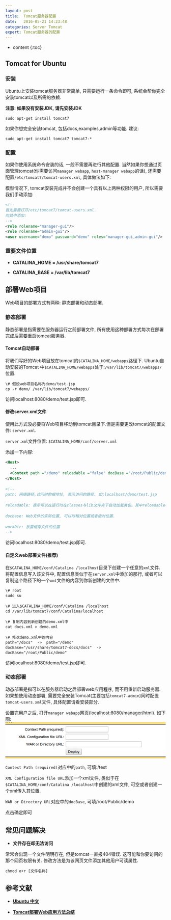 ```yaml
---
layout: post
title:  Tomcat服务器配置
date:   2016-05-21 14:23:48
categories: Server Tomcat
expert: Tomcat服务器的配置
---
```


* content
{:toc}

## Tomcat for Ubuntu

### 安装

Ubuntu上安装tomcat服务器非常简单, 只需要运行一条命令即可, 系统会帮你完全安装tomcat以及所需的依赖. 

**注意: 如果没有安装JDK, 请先安装JDK**

``` shell
sudo apt-get install tomcat7
```

如果你想完全安装tomcat, 包括docs,examples,admin等功能. 建议:

``` shell
sudo apt-get install tomcat7 tomcat7-*
```

### 配置

如果你使用系统命令安装的话, 一般不需要再进行其他配置. 当然如果你想通过页面管理tomcat(你需要访问`manager webapp`, `host-manager webapp`的话), 还需要配置`/etc/tomcat7/tomcat-users.xml`, 具体做法如下:

模型情况下, tomcat安装完成并不会创建一个具有以上两种权限的用户, 所以需要我们手动添加:

``` xml
<!--
首先需要打开/etc/tomcat7/tomcat-users.xml.
向其中添加:
-->
<role rolename="manager-gui"/>
<role rolename="admin-gui"/>
<user username="demo" password="demo" roles="manager-gui,admin-gui"/>
```

### 重要文件位置

* **CATALINA_HOME = /usr/share/tomcat7**

* **CATALINA_BASE = /var/lib/tomcat7**

## 部署Web项目

Web项目的部署方式有两种: 静态部署和动态部署.

### 静态部署

静态部署是指需要在服务器运行之前部署文件, 所有使用这种部署方式每次在部署完成后需要重启tomcat服务器.

#### Tomcat自动部署

将我们写好的Web项目放在tomcat的`$CATALINA_HOME/webapps`路径下. Ubuntu自动安装的Tomcat 中`$CATALINA_HOME/webapps`处于:`/var/lib/tomcat7/webapps/`位置.

``` shell
\# 假设web项目名称为demo/test.jsp
cp -r demo/ /var/lib/tomcat7/webapps/
```

访问localhost:8080/demo/test.jsp即可.

#### 修改server.xml文件

使用此方式没必要将Web项目移动到tomcat目录下.但是需要更改tomcat的配置文件: `server.xml`.

`server.xml`文件位置: `$CATALINA_HOME/conf/server.xml`

添加一下内容: 

``` xml
<Host>
  ...
  <Context path ="/demo" reloadable ="false" docBase ="/root/Public/demo" workDir ="/tmp/demo"  />
</Host>

<!--
path: 网络路径,访问时的根地址, 表示访问的路径. 如:localhost/demo/test.jsp

reloadable: 表示可以在运行时在classes与lib文件夹下自动加载类包。其中reloadable="false"表示当应用程序 中的内容发生更改之后服务器不会自动加载，这个属性在开发阶段通常都设为true，方便开发，在发布阶段应该设置为false，提高应用程序的访问速度。

docbase: Web文件的实际位置, 可以时相对位置或者绝对位置.

workDir: 放置缓存文件的位置
-->
```

访问localhost:8080/demo/test.jsp即可.

#### 自定义web部署文件(推荐)

在`$CATALINA_HOME/conf/Catalina /localhost`目录下创建一个任意的`xml`文件. 将配置信息写入该文件中, 配置信息类似于在`server.xml`中添加的那行, 或者可以复制这个路径下的一个`xml`文件的内容到你新创建的文件中.

``` shell
\# root
sudo su

\# 进入$CATALINA_HOME/conf/Catalina /localhost
cd /var/lib/tomcat7/conf/Catalina/localhost

\# 复制内容到新创建的demo.xml中
cat docs.xml > demo.xml

\# 修改demo.xml中的内容
path="/docs"  ->  path="/demo"
docBase="/usr/share/tomcat7-docs/docs"  ->  docBase="/root/Public/demo"
```

访问localhost:8080/demo/test.jsp即可.

### 动态部署

动态部署是指可以在服务器启动之后部署web应用程序, 而不用重新启动服务器. 如果想使用动态部署, 需要完全安装Tomcat(主要包括`tomcat7-admin`)同时配置`tomcat-users.xml`文件, 具体配置请看安装部分.

设置完用户之后, 打开`manager webapp`网页(localhost:8080/manager/html). 如下图:
![manager webapp](https://github.com/youyouYoung/youyouYoung.github.io/blob/master/css/pics/2016-05-21-TomcatServer1.png "Tomcat部署页面")

`Context Path (required)`对应<Context>中的`path`, 可填:/test

`XML Configuration file URL`添加一个xml文件, 类似于在`$CATALINA_HOME/conf/Catalina /localhost`中创建的xml文件, 可空或者创建一个xml传入其位置.

`WAR or Directory URL`对应<Context>中的`docBase`, 可填/root/Public/demo

点击确定即可

## 常见问题解决

* **文件存在却无法访问**

常常会出现一个文件明明存在, 但是tomcat一直报404错误. 这可能和你要访问的那个网页权限有关. 修改方法是为该网页文件添加其他用户可读属性.

``` shell
chmod o+r [文件名称]
```

## 参考文献

* **[Ubuntu 中文](https://wiki.ubuntu.org.cn/Tomcat)**

* **[Tomcat部署Web应用方法总结](http://blog.csdn.net/yangxueyong/article/details/6130065)**
